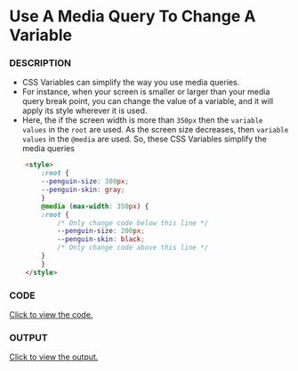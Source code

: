 # Use A Media Query To Change A Variable

### DESCRIPTION
* CSS Variables can simplify the way you use media queries.
* For instance, when your screen is smaller or larger than your media query break point, you can change the value of a variable, and it will apply its style wherever it is used. 
* Here, the if the screen width is more than `350px` then the `variable values` in the `root` are used. As the screen size decreases, then  `variable values` in the `@media` are used. So, these CSS Variables simplify the media queries
```html
    <style>
        :root {
        --penguin-size: 300px;
        --penguin-skin: gray;
        }
        @media (max-width: 350px) {
        :root {
            /* Only change code below this line */
            --penguin-size: 200px;
            --penguin-skin: black;
            /* Only change code above this line */
        }
        }
    </style>
```

### CODE
[Click to view the code.](use-a-media-query-to-change-a-variable.html)

### OUTPUT
[Click to view the output.](http://htmlpreview.github.io/?https://github.com/saipothanjanjanam/freecodecamp-full-stack-dev/blob/master/Responsive_Web_Design_Certification/2.Basic_CSS/44.Use_A_Media_Query_To_Change_A_Variable/use-a-media-query-to-change-a-variable.html)

